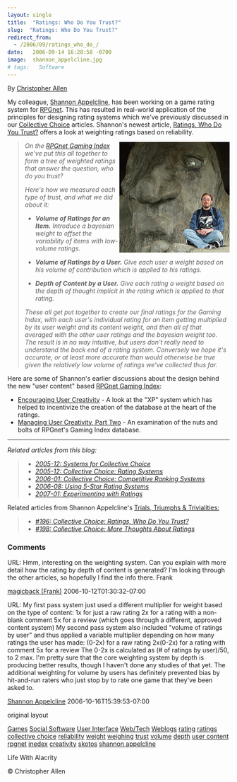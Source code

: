 ```yaml
---
layout: single
title:  "Ratings: Who Do You Trust?"
slug:  "Ratings: Who Do You Trust?"
redirect_from:
  - /2006/09/ratings_who_do_/
date:   2006-09-14 16:28:58 -0700
image:  shannon_appelcline.jpg
# tags:   Software
---
```


By [Christopher Allen](lwa/about)

My colleague, [Shannon Appelcline](http://www.skotos.net/about/staff/shannon_appelcline.php), has been working on a game rating system for [RPGnet](http://www.rpg.net). This has resulted in real-world application of the principles for designing rating systems which we've previously discussed in our [Collective Choice](/2005/12/collective_choi.html) articles. Shannon's newest article, [Ratings, Who Do You Trust?](http://www.skotos.net/articles/TTnT_/TTnT_196.phtml) offers a look at weighting ratings based on reliability.

><img width="250px" align="right" src="../assets/images/shannon_appelcline.jpg" alt="shannon_appelcline"/>

>_On the [RPGnet Gaming Index](http://index.rpg.net/) we've put this all together to form a tree of weighted ratings that answer the question, _who do you trust_?_
> 
> _Here's how we measured each type of trust, and what we did about it:_
> 
> * _**Volume of Ratings for an Item.** Introduce a bayesian weight to offset the variability of items with low-volume ratings._
>     
> * _**Volume of Ratings by a User.** Give each user a weight based on his volume of contribution which is applied to his ratings._
>     
> * _**Depth of Content by a User.** Give each rating a weight based on the depth of thought implicit in the rating which is applied to that rating._
>     
> 
> _These all get put together to create our final ratings for the Gaming Index, with each user's individual rating for an item getting multiplied by its user weight and its content weight, and then all of that averaged with the other user ratings and the bayesian weight too. The result is in no way intuitive, but users don't really need to understand the back end of a rating system. Conversely we hope it's accurate, or at least more accurate than would otherwise be true given the relatively low volume of ratings we've collected thus far._

Here are some of Shannon's earlier discussions about the design behind the new "user content" based [RPGnet Gaming Index](http://index.rpg.net):

* [Encouraging User Creativity](http://www.skotos.net/articles/TTnT_/TTnT_191.phtml) \- A look at the "XP" system which has helped to incentivize the creation of the database at the heart of the ratings.
* [Managing User Creativity, Part Two](http://www.skotos.net/articles/TTnT_/TTnT_193.phtml) \- An examination of the nuts and bolts of RPGnet's Gaming Index database.

* * *

_Related articles from this blog:_

> * _[2005-12: Systems for Collective Choice](/2005/12/systems_for_col.html)_
> * _[2005-12: Collective Choice: Rating Systems](/2005/12/collective_choi.html)_
> * _[2006-01: Collective Choice: Competitive Ranking Systems](/2006/01/ranking_systems.html)_
> * _[2006-08: Using 5-Star Rating Systems](/2006/08/using_5star_rat.html)_
> * _[2007-01: Experimenting with Ratings](/2007/01/collective_choi.html)_

Related articles from Shannon Appelcline's [Trials, Triumphs & Trivialities:](http://www.skotos.net/articles/show-column.phtml?colname=TTnT_)

> * _[#196: Collective Choice: Ratings, Who Do You Trust?](http://www.skotos.net/articles/TTnT_/TTnT_196.phtml)_
> * _[#198: Collective Choice: More Thoughts About Ratings](http://www.skotos.net/articles/TTnT_/TTnT_198.phtml)_

### Comments

URL: Hmm, interesting on the weighting system. Can you explain with more detail how the rating by depth of content is generated? I'm looking through the other articles, so hopefully I find the info there. Frank

[magicback (Frank)](#) 2006-10-12T01:30:32-07:00

URL: My first pass system just used a different multiplier for weight based on the type of content: 1x for just a raw rating 2x for a rating with a non-blank comment 5x for a review (which goes through a different, approved content system) My second pass system also included "volume of ratings by user" and thus applied a variable multiplier depending on how many ratings the user has made: (0-2x) for a raw rating 2x(0-2x) for a rating with comment 5x for a review The 0-2x is calculated as (# of ratings by user)/50, to 2 max. I'm pretty sure that the core weighting system by depth is producing better results, though I haven't done any studies of that yet. The additional weighting for volume by users has definitely prevented bias by hit-and-run raters who just stop by to rate one game that they've been asked to.

[Shannon Appelcline](#) 2006-10-16T15:39:53-07:00

original layout

[Games](/tags/games/) [Social Software](/tags/social-software/) [User Interface](/tags/user-interface/) [Web/Tech](/tags/web/tech/) [Weblogs](/tags/weblogs/) [rating](/tags/rating/) [ratings](/tags/ratings/) [collective choice](/tags/collective-choice/) [reliability](/tags/reliability/) [weight](/tags/weight/) [weighing](/tags/weighing/) [trust](/tags/trust/) [volume](/tags/volume/) [depth](/tags/depth/) [user content](/tags/user-content/) [rpgnet](/tags/rpgnet/) [inedex](/tags/inedex/) [creativity](/tags/creativity/) [skotos](/tags/skotos/) [shannon appelcline](/tags/shannon-appelcline/)

Life With Alacrity

© Christopher Allen